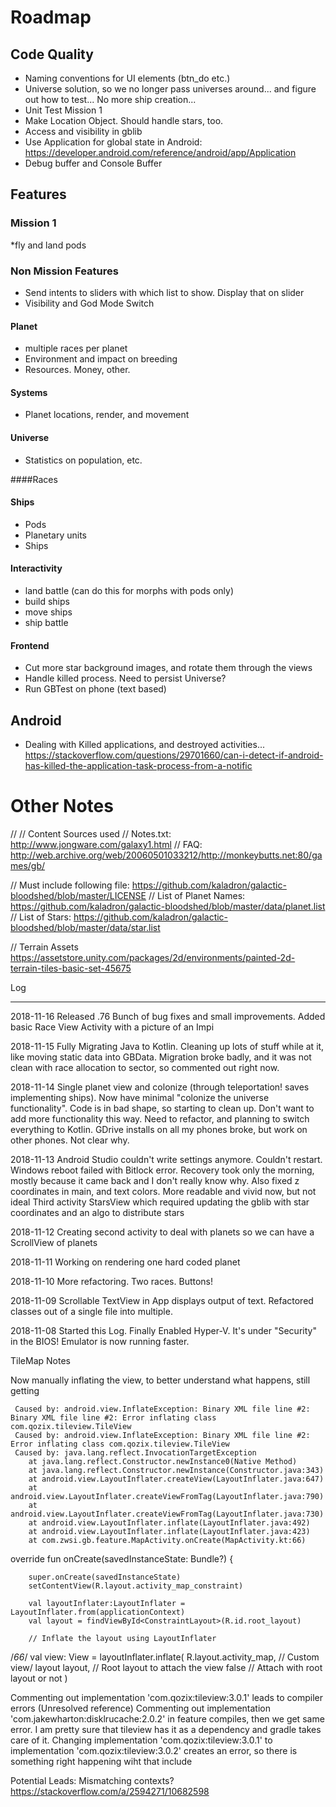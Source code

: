 
# Roadmap

## Code Quality
- Naming conventions for UI elements (btn_do etc.)
- Universe solution, so we no longer pass universes around... and figure out how to test... No more ship creation...
- Unit Test Mission 1
- Make Location Object. Should handle stars, too.
- Access and visibility in gblib
- Use Application for global state in Android: https://developer.android.com/reference/android/app/Application
- Debug buffer and Console Buffer

## Features

### Mission 1
*fly and land pods

### Non Mission Features
* Send intents to sliders with which list to show. Display that on slider
* Visibility and God Mode Switch


#### Planet
- multiple races per planet
- Environment and impact on breeding
- Resources. Money, other.

#### Systems
- Planet locations, render, and movement

#### Universe
- Statistics on population, etc.

####Races

#### Ships
- Pods
- Planetary units
- Ships

#### Interactivity
- land battle (can do this for morphs with pods only)
- build ships
- move ships
- ship battle

#### Frontend
- Cut more star background images, and rotate them through the views
- Handle killed process. Need to persist Universe?
- Run GBTest on phone (text based)

## Android 

* Dealing with Killed applications, and destroyed activities...
https://stackoverflow.com/questions/29701660/can-i-detect-if-android-has-killed-the-application-task-process-from-a-notific

# Other Notes

//
// Content Sources used
// Notes.txt: http://www.jongware.com/galaxy1.html
// FAQ: http://web.archive.org/web/20060501033212/http://monkeybutts.net:80/games/gb/

// Must include following file: https://github.com/kaladron/galactic-bloodshed/blob/master/LICENSE
// List of Planet Names: https://github.com/kaladron/galactic-bloodshed/blob/master/data/planet.list
// List of Stars: https://github.com/kaladron/galactic-bloodshed/blob/master/data/star.list

// Terrain Assets
https://assetstore.unity.com/packages/2d/environments/painted-2d-terrain-tiles-basic-set-45675


Log
***

2018-11-16
Released .76 Bunch of bug fixes and small improvements. Added basic Race View Activity with a picture of an Impi

2018-11-15
Fully Migrating Java to Kotlin. Cleaning up lots of stuff while at it, like moving static data into GBData. Migration
broke badly, and it was not clean with race allocation to sector, so commented out right now.

2018-11-14
Single planet view and colonize (through teleportation! saves implementing ships). Now have minimal "colonize the
universe functionality". Code is in bad shape, so starting to clean up. Don't want to add more functionality this way.
Need to refactor, and planning to switch everything to Kotlin. GDrive installs on all my phones broke, but work on other
phones. Not clear why.

2018-11-13
Android Studio couldn't write settings anymore. Couldn't restart. Windows reboot failed with Bitlock error. Recovery
took only the morning, mostly because it came back and I don't really know why.
Also fixed z coordinates in main, and text colors. More readable and vivid now, but not ideal
Third activity StarsView which required updating the gblib with star coordinates and an algo to distribute stars

2018-11-12
Creating second activity to deal with planets so we can have a ScrollView of planets

2018-11-11
Working on rendering one hard coded planet

2018-11-10
More refactoring. Two races. Buttons!

2018-11-09
Scrollable TextView in App displays output of text. Refactored classes out of a single file into multiple.

2018-11-08
Started this Log. Finally Enabled Hyper-V. It's under "Security" in the BIOS! Emulator is now running faster.




TileMap Notes

Now manually inflating the view, to better understand what happens, still getting

     Caused by: android.view.InflateException: Binary XML file line #2: Binary XML file line #2: Error inflating class com.qozix.tileview.TileView
     Caused by: android.view.InflateException: Binary XML file line #2: Error inflating class com.qozix.tileview.TileView
     Caused by: java.lang.reflect.InvocationTargetException
        at java.lang.reflect.Constructor.newInstance0(Native Method)
        at java.lang.reflect.Constructor.newInstance(Constructor.java:343)
        at android.view.LayoutInflater.createView(LayoutInflater.java:647)
        at android.view.LayoutInflater.createViewFromTag(LayoutInflater.java:790)
        at android.view.LayoutInflater.createViewFromTag(LayoutInflater.java:730)
        at android.view.LayoutInflater.inflate(LayoutInflater.java:492)
        at android.view.LayoutInflater.inflate(LayoutInflater.java:423)
        at com.zwsi.gb.feature.MapActivity.onCreate(MapActivity.kt:66)

   override fun onCreate(savedInstanceState: Bundle?) {

        super.onCreate(savedInstanceState)
        setContentView(R.layout.activity_map_constraint)

        val layoutInflater:LayoutInflater = LayoutInflater.from(applicationContext)
        val layout = findViewById<ConstraintLayout>(R.id.root_layout)

        // Inflate the layout using LayoutInflater
/*66*/      val view: View = layoutInflater.inflate(
            R.layout.activity_map, // Custom view/ layout
            layout, // Root layout to attach the view
            false // Attach with root layout or not
        )

Commenting out implementation 'com.qozix:tileview:3.0.1' leads to compiler errors (Unresolved reference)
Commenting out implementation 'com.jakewharton:disklrucache:2.0.2' in feature compiles, then we get same error. I am
pretty sure that tileview has it as a dependency and gradle takes care of it.
Changing implementation 'com.qozix:tileview:3.0.1' to implementation 'com.qozix:tileview:3.0.2' creates an error, so
there is something right happening wiht that include

Potential Leads:
Mismatching contexts? https://stackoverflow.com/a/2594271/10682598


